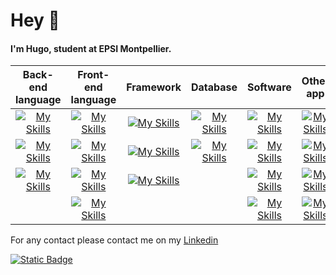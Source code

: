 # Hey 👋

#### I'm Hugo, student at EPSI Montpellier.
<link rel="stylesheet" href="https://cdn.jsdelivr.net/npm/@tabler/icons-webfont@latest/dist/tabler-icons.min.css" />



|Back-end language|Front-end language| Framework | Database | Software | Other app |
|:----:|:----:|:----:| :----:|:----:|:----:|
|[![My Skills](https://skillicons.dev/icons?i=py)]()|[![My Skills](https://skillicons.dev/icons?i=dart)]()| [![My Skills](https://skillicons.dev/icons?i=flutter)]() | [![My Skills](https://skillicons.dev/icons?i=sqlite)]() | [![My Skills](https://skillicons.dev/icons?i=androidstudio)]() | [![My Skills](https://skillicons.dev/icons?i=notion)]() |
|[![My Skills](https://skillicons.dev/icons?i=php)]()  |[![My Skills](https://skillicons.dev/icons?i=html)]()| [![My Skills](https://skillicons.dev/icons?i=bootstrap)]() | [![My Skills](https://skillicons.dev/icons?i=mysql)]()   |  [![My Skills](https://skillicons.dev/icons?i=vscode)]() |  [![My Skills](https://skillicons.dev/icons?i=obsidian)]() |
| [![My Skills](https://skillicons.dev/icons?i=bash)]() |[![My Skills](https://skillicons.dev/icons?i=css)]()| [![My Skills](https://skillicons.dev/icons?i=symfony)]() | |  [![My Skills](https://skillicons.dev/icons?i=figma)]() |  [![My Skills](https://skillicons.dev/icons?i=ps)]() |
| |[![My Skills](https://skillicons.dev/icons?i=js)]()  | | | [![My Skills](https://skillicons.dev/icons?i=github)]()   | [![My Skills](https://skillicons.dev/icons?i=blender)]() |


For any contact please contact me on my <a href="https://www.linkedin.com/in/hugo-lembrez/">Linkedin</a>


[![Static Badge](https://img.shields.io/badge/My_Bento-green)](https://bento.me/hugol)

